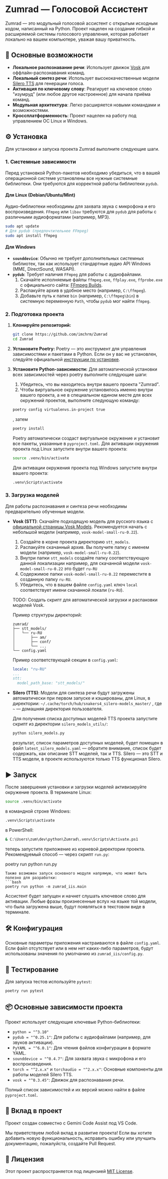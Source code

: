 
# Zumrad — Голосовой Ассистент

Zumrad — это модульный голосовой ассистент с открытым исходным кодом, написанный на Python. Проект нацелен на создание гибкой и расширяемой системы голосового управления, которая работает локально на вашем компьютере, уважая вашу приватность.

## 🚀 Основные возможности

*   **Локальное распознавание речи**: Использует движок [Vosk](https://alphacephei.com/vosk/) для оффлайн-распознавания команд.
*   **Локальный синтез речи**: Использует высококачественные модели [Silero TTS](https://github.com/snakers4/silero-models) для генерации голоса.
*   **Активация по ключевому слову**: Реагирует на ключевое слово "изумруд" (или любое другое настроенное) для начала приёма команд.
*   **Модульная архитектура**: Легко расширяется новыми командами и возможностями.
*   **Кроссплатформенность**: Проект нацелен на работу под управлением ОС Linux и Windows.

## ⚙️ Установка

Для установки и запуска проекта Zumrad выполните следующие шаги.

### 1. Системные зависимости

Перед установкой Python-пакетов необходимо убедиться, что в вашей операционной системе установлены все нужные системные библиотеки. Они требуются для корректной работы библиотеки `pydub`.

#### Для Linux (Debian/Ubuntu/Mint)

Аудио-библиотеки необходимы для захвата звука с микрофона и его воспроизведения. `FFmpeg` или `libav` требуются для `pydub` для работы с различными аудиоформатами (например, MP3).

<!-- Maybe later I'll change pydub on sounddevice
Problem for 'sounddevice' it needs Microsof Visual C++ for Windows OS
# Для sounddevice
sudo apt install libasound2-dev portaudio19-dev -->

```bash
sudo apt update
# Для pydub (предпочтительнее FFmpeg)
sudo apt install ffmpeg
```

#### Для Windows

*   **`sounddevice`**: Обычно не требует дополнительных системных библиотек, так как использует стандартные аудио API Windows (MME, DirectSound, WASAPI).
*   **`pydub`**: Требует наличия `FFmpeg` для работы с аудиофайлами.
    1.  Скачайте исполняемые файлы `ffmpeg.exe`, `ffplay.exe`, `ffprobe.exe` с официального сайта: [FFmpeg Builds](https://www.gyan.dev/ffmpeg/builds/).
    2.  Распакуйте архив в удобное место (например, `C:\ffmpeg`).
    3.  Добавьте путь к папке `bin` (например, `C:\ffmpeg\bin`) в системную переменную `Path`, чтобы `pydub` мог найти `ffmpeg`.

### 2. Подготовка проекта

1.  **Клонируйте репозиторий:**
    ```bash
    git clone https://github.com/imchrm/Zumrad
    cd Zumrad
    ```

2.  **Установите Poetry:**
    Poetry — это инструмент для управления зависимостями и пакетами в Python. Если он у вас не установлен, следуйте официальной [инструкции по установке](https://python-poetry.org/docs/#installation).

3.  **Установите Python-зависимости:**
    Для автоматической установки всех зависимостей через poetry выполните следующие шаги:

    1. Убедитесь, что вы находитесь внутри вашего проекта "Zumrad".
    2. Чтобы виртуальное окружение установилось именно внутри вашего проекта, а не в специальном едином месте для всех окружений проектов, выполните следующую команду:
    ```bash
    poetry config virtualenvs.in-project true
    ```
    , затем
    ```bash
    poetry install
    ```
    Poetry автоматически создаст виртуальное окружение и установит все пакеты, указанные в `pyproject.toml`.
    Для активации окружения проекта под Linux запустите внутри вашего проекта:
    ```bash
    source .venv/bin/activate
    ```
    Для активации окружения проекта под Windows запустите внутри вашего проекта:
    ```bash
    .venv\Scripts\activate
    ```

### 3. Загрузка моделей

Для работы распознавания и синтеза речи необходимы предварительно обученные модели.

*   **Vosk (STT)**: Скачайте подходящую модель для русского языка с [официальной страницы Vosk Models](https://alphacephei.com/vosk/models). Рекомендуется начать с небольшой модели (например, `vosk-model-small-ru-0.22`).

    1.  Создайте в корне проекта директорию `stt_models`.
    2.  Распакуйте скачанный архив. Вы получите папку с именем модели (например, `vosk-model-small-ru-0.22`).
    3.  Внутри папки `stt_models` создайте папку соответствующую данной локализации например, для скачанной модели `vosk-model-small-ru-0.22` это будет `ru-RU`
    3.  Содержимое папки `vosk-model-small-ru-0.22` переместите в созданную папку `ru-RU`.
    4.  Убедитесь, что в вашем файле `config.yaml` ключ `local` соответствует имени скачанной локали (`ru-RU`).

    TODO: Создать скрипт для автоматической загрузки и распаковки моделей Vosk.

    Пример структуры директорий:
    ```
    zumrad/
    ├── stt_models/
    │   └── ru-RU
    │       ├── am/
    │       ├── conf/
    │       └── ...
    └── config.yaml
    ```
    Пример соответствующей секции в `config.yaml`:
    ```yaml
    locale: "ru-RU"
    ...
    stt:
      model_path_base: "stt_models/"
    ```

*   **Silero (TTS)**: Модели для синтеза речи будут загружены автоматически при первом запуске и кэшированы, для Linux, в директории: `~/.cache/torch/hub/snakers4_silero-models_master/`
    , где `~` — домашняя директория пользователя.

    Для получения списка доступных моделей TTS проекта запустите скрипт из директории `silero_models_utils/`:

    ```bash
    python silero_models.py
    ```
    результат, список параметров доступных моделей, будет помещен в файл `latest_silero_models.yaml` — обратите внимание, список будет содержать, как описание STT моделей, так и TTS. Silero — это STT и TTS модели, в проекте используются только TTS функционал Silero.

## ▶️ Запуск

После завершения установки и загрузки моделей активизируйте окружение проекта.
В терминале Linux:

```bash
source .venv/bin/activate
```
в командной строке Windows:

```bash
.venv\Scripts\activate
```
в PowerShell:

```bash 
& C:\Users\zum\dev\python\Zumrad\.venv\Scripts\Activate.ps1
```
теперь запустите приложение из корневой директории проекта. Рекомендуемый способ — через скрипт `run.py`:

poetry run python run.py
```
Также возможен запуск основного модуля напрямую, что может быть полезно для разработки:
```bash
poetry run python -m zumrad_iis.main
```

Ассистент будет запущен и начнет слушать ключевое слово для активации.
Любые фразы произнесенные вслух на языке той модели, что была загружена выше, будут появляться в текстовом виде в терминале.

## 🛠️ Конфигурация

Основные параметры приложения настраиваются в файле `config.yaml`. Если файл отсутствует или в нем нет каких-либо параметров, будут использованы значения по умолчанию из `zumrad_iis/config.py`.

## 🧪 Тестирование

Для запуска тестов используйте `pytest`:

```bash
poetry run pytest
```

## 📦 Основные зависимости проекта

Проект использует следующие ключевые Python-библиотеки:

*   `python = "^3.10"`
*   `pydub = "^0.25.1"`: Для работы с аудиофайлами (например, для звуков активации).
*   `PyYAML = "^6.0.1"`: Для чтения файлов конфигурации в формате YAML.
*   `sounddevice = "^0.4.7"`: Для захвата звука с микрофона и его воспроизведения.
*   `torch = "^2.x.x"` и `torchaudio = "^2.x.x"`: Основные компоненты для работы моделей Silero TTS.
*   `vosk = "^0.3.45"`: Движок для распознавания речи.

Полный список зависимостей и их версий можно найти в файле `pyproject.toml`.

## 🤝 Вклад в проект

Проект создан совместно с Gemini Code Assist под VS Code.

Мы приветствуем любой вклад в развитие проекта! Если вы хотите добавить новую функциональность, исправить ошибку или улучшить документацию, пожалуйста, создайте Pull Request.

## 📄 Лицензия

Этот проект распространяется под лицензией [MIT License](LICENSE).